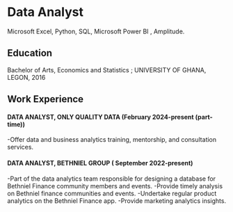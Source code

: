 # Data Analyst
Microsoft Excel, Python, SQL, Microsoft Power BI , Amplitude.


## Education
Bachelor of Arts, Economics and Statistics  ;    UNIVERSITY OF GHANA, LEGON, 2016 


## Work Experience
####  DATA ANALYST, ONLY QUALITY DATA (February 2024-present (part-time))
-Offer data and business analytics training, mentorship, and consultation services. 


#### DATA ANALYST, BETHNIEL GROUP ( September 2022-present)
-Part of the data analytics team responsible for designing a database for Bethniel Finance community members and events.
-Provide timely analysis on Bethniel finance communities and events.
-Undertake regular product analytics on the Bethniel Finance app.
-Provide marketing analytics insights.






